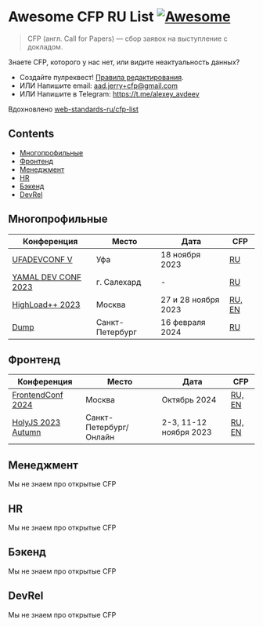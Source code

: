 # Awesome CFP RU List [![Awesome](https://awesome.re/badge.svg)](https://awesome.re)

> CFP (англ. Call for Papers) — сбор заявок на выступление с докладом.

Знаете CFP, которого у нас нет, или видите неактуальность данных?

- Создайте пулреквест! [Правила редактирования](CONTRIBUTING.md).
- ИЛИ Напишите email: aad.jerry+cfp@gmail.com
- ИЛИ Напишите в Telegram: https://t.me/alexey_avdeev

Вдохновлено [web-standards-ru/cfp-list](https://github.com/web-standards-ru/cfp-list)

## Contents

- [Многопрофильные](#многопрофильные)
- [Фронтенд](#фронтенд)
- [Менеджмент](#менеджмент)
- [HR](#hr)
- [Бэкенд](#бэкенд)
- [DevRel](#devrel)

## Многопрофильные

| Конференция                                        | Место           | Дата                | CFP                                                                        |
| -------------------------------------------------- | --------------- | ------------------- | -------------------------------------------------------------------------- |
| [UFADEVCONF V](https://dc.ufacoder.com/)           | Уфа             | 18 ноября 2023      | [RU](https://dc.ufacoder.com/#registration)                                |
| [YAMAL DEV CONF 2023](https://yamal.dev/conf/2023) | г. Салехард     | -                   | [RU](https://yamal.dev/conf#speakers)                                      |
| [HighLoad++ 2023](https://highload.ru/moscow/2023) | Москва          | 27 и 28 ноября 2023 | [RU, EN](https://conf.ontico.ru/lectures/propose?conference=hl2023-moscow) |
| [Dump](http://dump-spb.ru/)                        | Санкт-Петербург | 16 февраля 2024     | [RU](http://dump-spb.ru/for_speakers)                                      |

## Фронтенд

| Конференция                                              | Место                  | Дата                   | CFP                                                                        |
| -------------------------------------------------------- | ---------------------- | ---------------------- | -------------------------------------------------------------------------- |
| [FrontendConf 2024](https://frontendconf.ru/moscow/2024) | Москва                 | Октябрь 2024           | [RU, EN](https://conf.ontico.ru/lectures/propose?conference=fc2024-moscow) |
| [HolyJS 2023 Autumn](https://holyjs.ru/)                 | Санкт-Петербург/Онлайн | 2-3, 11-12 ноября 2023 | [RU, EN](https://holyjs.ru/callforpapers/)                                 |

## Менеджмент

Мы не знаем про открытые CFP

## HR

Мы не знаем про открытые CFP

## Бэкенд

Мы не знаем про открытые CFP

## DevRel

Мы не знаем про открытые CFP
